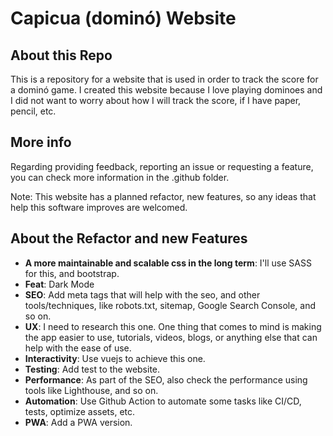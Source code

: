 # Capicua (dominó) Website

## About this Repo

This is a repository for a website that is used in order to track the score for a dominó game.
I created this website because I love playing dominoes and I did not want to worry about how
I will track the score, if I have paper, pencil, etc. 

## More info

Regarding providing feedback, reporting an issue or requesting a feature, you can check more information in the .github folder. 

Note: This website has a planned refactor, new features, so any ideas that help this software improves are welcomed. 

## About the Refactor and new Features

- **A more maintainable and scalable css in the long term**: I'll use SASS for this, and bootstrap.
- **Feat**: Dark Mode 
- **SEO**: Add meta tags that will help with the seo, and other tools/techniques, like robots.txt, sitemap, Google Search Console, and so on.
- **UX**: I need to research this one. One thing that comes to mind is making the app easier to use, tutorials, videos, blogs, or anything else that can help with the ease of use. 
- **Interactivity**: Use vuejs to achieve this one. 
- **Testing**: Add test to the website. 
- **Performance**: As part of the SEO, also check the performance using tools like Lighthouse, and so on.
- **Automation**: Use Github Action to automate some tasks like CI/CD, tests, optimize assets, etc. 
- **PWA**: Add a PWA version. 

